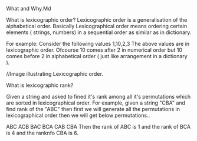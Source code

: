What and Why.Md

What is lexicographic order?
Lexicographic order is a generalisation of the alphabetical order. Basically Lexicographical order means ordering certain elements ( strings, numbers) in a sequential order as similar as in dictionary.

For example: Consider the following values
1,10,2,3 
The above values are in lexicographic order. Ofcourse 10 comes after 2 in numerical order but 10 comes before 2 in alphabetical order ( just like arrangement in a dictionary ).

//Image illustrating Lexicographic order.

What is lexicographic rank?

Given a string and asked to fined it's rank among all it's permutations which are sorted in lexicographical order. For example, given a string "CBA" and find rank of the "ABC" then first we will generate all the permutations in lexicographical order then we will get below permutations..

ABC ACB BAC BCA CAB CBA
Then the rank of ABC is 1 and the rank of BCA is 4 and the ranknfo CBA is 6. 


